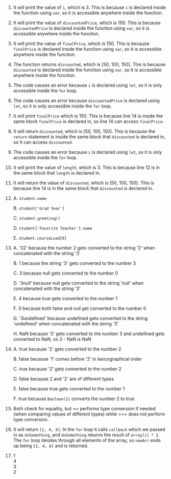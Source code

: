 1. It will print the value of `i`, which is 3. This is because `i` is declared inside the function using `var`, so it is accessible anywhere inside the function. 
2. It will print the value of `discountedPrice`, which is 150. This is because `discountedPrice` is declared inside the function using `var`, so it is accessible anywhere inside the funciton. 
3. It will print the value of `finalPrice`, which is 150. This is because `finalPrice` is declared inside the function using `var`, so it is accessible anywhere inside the funciton. 
4. The function returns `discounted`, which is [50, 100, 150]. This is because `discounted` is declared inside the function using `var`, so it is accessible anywhere inside the function.
5. The code causes an error because `i` is declared using `let`, so it is only accessible inside the `for` loop.
6. The code causes an error because `discountedPrice` is declared using `let`, so it is only accessible inside the `for` loop.
7. It will print `finalPrice` which is 150. This is because line 14 is inside the same block `finalPrice` is declared in, so line 14 can access `finalPrice`.
8. It will return `discounted`, which is [50, 100, 150]. This is because the `return` statement is inside the same block that `discounted` is declared in, so it can access `discounted`. 
9. The code causes an error because `i` is declared using `let`, so it is only accessible inside the `for` loop.
10. It will print the value of `length`, which is 3. This is because line 12 is in the same block that `length` is declared in.
11. It will return the value of `discounted`, which is [50, 100, 150]. This is because line 14 is in the same block that `discounted` is declared in. 
12. A. `student.name`

    B. `student['Grad Year']`
    
    C. `student.greeting()`

    D. `student['Favorite Teacher'].name`

    E. `student.courseLoad[0]`
13. A. '32' because the number 2 gets converted to the string '2' when concatenated with the string '3'

    B. 1 because the string '3' gets converted to the number 3

    C. 3 because null gets converted to the number 0

    D. '3null' because null gets converted to the string 'null' when concatenated with the string '3'

    E. 4 because true gets converted to the number 1

    F. 0 because both false and null get converted to the number 0

    G. '3undefined' because undefined gets converted to the string 'undefined' when concatenated with the string '3'

    H. NaN because '3' gets converted to the number 3 and undefined gets converted to NaN, so 3 - NaN is NaN
14. A. true because '2' gets converted to the number 2

    B. false because '1' comes before '2' in lexicographical order

    C. true because '2' gets converted to the number 2

    D. false because 2 and '2' are of different types

    E. false because true gets converted to the number 1

    F. true because `Boolean(2)` converts the number 2 to true

15.  Both check for equality, but == performs type conversion if needed (when comparing values of different types) while === does not perform type conversion.
    
17. It will return `[2, 4, 6]`. In the `for` loop it calls `callback` which we passed in as `doSomething`, and `doSomething` returns the result of `array[i] * 2`. The `for` loop iterates through all elements of the array, so `newArr` ends up being `[2, 4, 6]` and is returned. 

19. 1  
    4  
    3  
    2